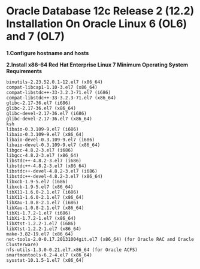 # Oracle Database 12c Release 2 \(12.2\) Installation On Oracle Linux 6 \(OL6\) and 7 \(OL7\)

**1.Configure hostname and hosts**

**2.Install  x86-64 Red Hat Enterprise Linux 7 Minimum Operating System Requirements**

```
binutils-2.23.52.0.1-12.el7 (x86_64)
compat-libcap1-1.10-3.el7 (x86_64)
compat-libstdc++-33-3.2.3-71.el7 (i686)
compat-libstdc++-33-3.2.3-71.el7 (x86_64)
glibc-2.17-36.el7 (i686)
glibc-2.17-36.el7 (x86_64)
glibc-devel-2.17-36.el7 (i686)
glibc-devel-2.17-36.el7 (x86_64)
ksh
libaio-0.3.109-9.el7 (i686)
libaio-0.3.109-9.el7 (x86_64)
libaio-devel-0.3.109-9.el7 (i686)
libaio-devel-0.3.109-9.el7 (x86_64)
libgcc-4.8.2-3.el7 (i686)
libgcc-4.8.2-3.el7 (x86_64)
libstdc++-4.8.2-3.el7 (i686)
libstdc++-4.8.2-3.el7 (x86_64)
libstdc++-devel-4.8.2-3.el7 (i686)
libstdc++-devel-4.8.2-3.el7 (x86_64)
libxcb-1.9-5.el7 (i686)
libxcb-1.9-5.el7 (x86_64)
libX11-1.6.0-2.1.el7 (i686)
libX11-1.6.0-2.1.el7 (x86_64)
libXau-1.0.8-2.1.el7 (i686)
libXau-1.0.8-2.1.el7 (x86_64)
libXi-1.7.2-1.el7 (i686)
libXi-1.7.2-1.el7 (x86_64)
libXtst-1.2.2-1.el7 (i686)
libXtst-1.2.2-1.el7 (x86_64)
make-3.82-19.el7 (x86_64)
net-tools-2.0-0.17.20131004git.el7 (x86_64) (for Oracle RAC and Oracle Clusterware)
nfs-utils-1.3.0-0.21.el7.x86_64 (for Oracle ACFS)
smartmontools-6.2-4.el7 (x86_64)
sysstat-10.1.5-1.el7 (x86_64)
```



